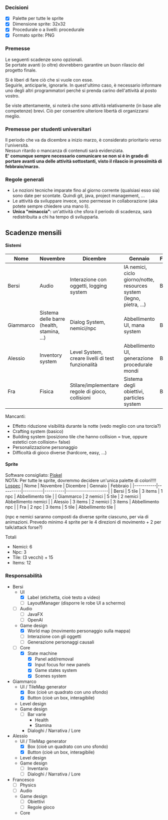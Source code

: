 ### Decisioni
- [x] Palette per tutte le sprite
- [x] Dimensione sprite: 32x32
- [x] Procedurale o a livelli: procedurale
- [x] Formato sprite: PNG

### Premesse
Le seguenti scadenze sono opzionali.\
Se portate avanti (o oltre) dovrebbero garantire un buon rilascio del progetto finale.

Si è liberi di fare ciò che si vuole con esse.\
Seguirle, anticiparle, ignorarle. In quest'ultimo caso, è necessario informare uno degli altri programmatori perché si prenda carino dell'attività al posto vostro.

Se viste attentamente, si noterà che sono attività relativamente (in base alle competenze) brevi. Ciò per consentire ulteriore libertà di organizzarsi meglio.

### Premesse per studenti universitari
Il periodo che va da dicembre a inizio marzo, è considerato prioritario verso l'università.\
Nessun ritardo o mancanza di contenuti sarà evidenziata.\
**E' comunque sempre necessario comunicare se non si è in grado di portare avanti una delle attività sottostanti, visto il rilascio in prossimità di febbraio/marzo.**

### Regole generali
- Le nozioni tecniche imparate fino al giorno corrente (qualsiasi esso sia) sono date per scontate. Quindi git, java, project management, ...
- Le attività da sviluppare invece, sono permesse in collaborazione (aka potete sempre chiedere una mano lì).
- **Unica "minaccia":** un'attività che sfora il periodo di scadenza, sarà redistribuita a chi ha tempo di svilupparla. 

## Scadenze mensili
#### Sistemi
| Nome      | Novembre                                   | Dicembre                                          | Gennaio                                                              | Febbraio |
|-----------|--------------------------------------------|---------------------------------------------------|----------------------------------------------------------------------|----------|
| Bersi     | Audio                                      | Interazione con oggetti, logging system           | IA nemici, ciclo giorno/notte, resources system (legno, pietra, ...) | BugFix   |
| Giammarco | Sistema delle barre (health, stamina, ...) | Dialog System, nemici/npc                         | Abbellimento UI, mana system                                         | BugFix   |
| Alessio   | Inventory system                           | Level System, creare livelli di test funzionalità | Abbellimento UI, generazione procedurale mondi                       | BugFix   |
| Fra       | Fisica                                     | Stilare/implementare regole di gioco, collisioni  | Sistema degli obiettivi, particles system                            | BugFix   |


Mancanti:
- Effetto riduzione visibilità durante la notte (vedo meglio con una torcia?)
- Crafting system (basico)
- Building system (posiziono tile che hanno collision = true, oppure estetici con collision= false)
- Personalizzazione personaggio
- Difficoltà di gioco diverse (hardcore, easy, ...)

#### Sprite
Software consigliato: [Piskel](https://www.piskelapp.com/)\
NOTA: Per tutte le sprite, dovremmo decidere un'unica palette di colori!!!! [Lospec](https://lospec.com/palette-list)
| Nome      | Novembre | Dicembre | Gennaio  | Febbraio            |
|-----------|----------|----------|----------|---------------------|
| Bersi     | 5 tile   | 3 items  | 1 npc    | Abbellimento tile   |
| Giammarco | 2 nemici | 5 tile   | 2 nemici | Abbellimento nemici |
| Alessio   | 3 items  | 2 nemici | 3 items  | Abbellimento npc    |
| Fra       | 2 npc    | 3 items  | 5 tile   | Abbellimento tile   |

(npc e nemici saranno composti da diverse sprite ciascuno, per via di animazioni. Prevedo minimo 4 sprite per le 4 direzioni di movimento + 2 per talk/attack forse?)

Totali
- Nemici: 6
- Npc: 3
- Tile: (3 vecchi) + 15
- Items: 12

### Responsabilità
- Bersi
    - UI
        - [x] Label (etichetta, cioè testo a video)
        - [ ] LayoutManager (disporre le robe UI a schermo)
    - [ ] Audio
        - [ ] JavaFX
        - [ ] OpenAl
    - Game design
        - [x] World map (movimento personaggio sulla mappa)
        - [ ] Interazione con gli oggetti
        - [ ] Generazione personaggi causali
    - [ ] Core
        - [x] State machine
            - [x] Panel add/removal
            - [x] Input focus for new panels
            - [x] Game states system
            - [x] Scenes system
- Giammarco
    - UI / TileMap generator
        - [x] Box (cioè un quadrato con uno sfondo)
        - [x] Button (cioè un box, interagibile)
    - Level design
    - Game design
        - [ ] Bar varie
            - Health
            - Stamina
        - Dialoghi / Narrativa / Lore
- Alessio
    - UI / TileMap generator
        - [x] Box (cioè un quadrato con uno sfondo)
        - [x] Button (cioè un box, interagibile)
    - Level design
    - Game design
        - [ ] Inventario
        - [ ] Dialoghi / Narrativa / Lore
- Francesco
    - [ ] Physics
    - [ ] Audio
    - Game design
        - [ ] Obiettivi
        - [ ] Regole gioco
    - Core
